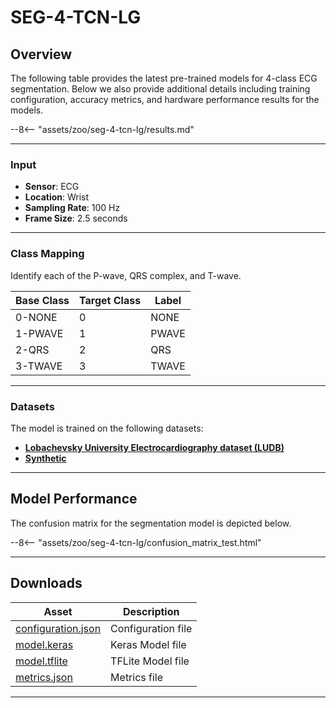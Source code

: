 # SEG-4-TCN-LG

## <span class="sk-h2-span">Overview</span>

The following table provides the latest pre-trained models for 4-class ECG segmentation. Below we also provide additional details including training configuration, accuracy metrics, and hardware performance results for the models.

--8<-- "assets/zoo/seg-4-tcn-lg/results.md"

---

### <span class="sk-h2-span">Input</span>

- **Sensor**: ECG
- **Location**: Wrist
- **Sampling Rate**: 100 Hz
- **Frame Size**: 2.5 seconds

---

### <span class="sk-h2-span">Class Mapping</span>

Identify each of the P-wave, QRS complex, and T-wave.

| Base Class       | Target Class | Label        |
| ---------------- | ------------ | ------------ |
| 0-NONE           | 0            | NONE         |
| 1-PWAVE          | 1            | PWAVE        |
| 2-QRS            | 2            | QRS          |
| 3-TWAVE          | 3            | TWAVE        |

---

### <span class="sk-h2-span">Datasets</span>

The model is trained on the following datasets:

- **[Lobachevsky University Electrocardiography dataset (LUDB)](../datasets/ludb.md)**
- **[Synthetic](../datasets/synthetic.md)**

---

## <span class="sk-h2-span">Model Performance</span>

The confusion matrix for the segmentation model is depicted below.

<div class="sk-plotly-graph-div">
--8<-- "assets/zoo/seg-4-tcn-lg/confusion_matrix_test.html"
</div>

---

## <span class="sk-h2-span">Downloads</span>

| Asset                                                                | Description                   |
| -------------------------------------------------------------------- | ----------------------------- |
| [configuration.json](https://ambiqai-model-zoo.s3.us-west-2.amazonaws.com/heartkit/segmentation/seg-4-tcn-lg/latest/configuration.json)   | Configuration file            |
| [model.keras](https://ambiqai-model-zoo.s3.us-west-2.amazonaws.com/heartkit/segmentation/seg-4-tcn-lg/latest/model.keras)            | Keras Model file              |
| [model.tflite](https://ambiqai-model-zoo.s3.us-west-2.amazonaws.com/heartkit/segmentation/seg-4-tcn-lg/latest/model.tflite)       | TFLite Model file             |
| [metrics.json](https://ambiqai-model-zoo.s3.us-west-2.amazonaws.com/heartkit/segmentation/seg-4-tcn-lg/latest/metrics.json)       | Metrics file                  |

---
